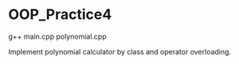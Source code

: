 # OOP_Practice4

g++ main.cpp polynomial.cpp

Implement polynomial calculator by class and operator overloading.
